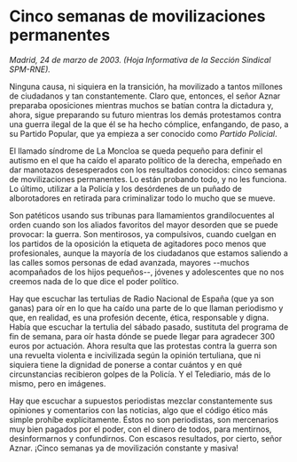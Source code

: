 # Cinco semanas de movilizaciones permanentes

*Madrid, 24 de marzo de 2003. (Hoja Informativa de la Sección Sindical SPM-RNE).*

Ninguna causa, ni siquiera en la transición, ha movilizado a tantos millones de ciudadanos y tan constantemente. Claro que, entonces, el señor Aznar preparaba oposiciones mientras muchos se batían contra la dictadura y, ahora, sigue preparando su futuro mientras los demás protestamos contra una guerra ilegal de la que él se ha hecho cómplice, enfangando, de paso, a su Partido Popular, que ya empieza a ser conocido como *Partido Policial*.

El llamado síndrome de La Moncloa se queda pequeño para definir el autismo en el que ha caído el aparato político de la derecha, empeñado en dar manotazos desesperados con los resultados conocidos: cinco semanas de movilizaciones permanentes. Lo están probando todo, y no les funciona. Lo último, utilizar a la Policía y los desórdenes de un puñado de alborotadores en retirada para criminalizar todo lo mucho que se mueve.

Son patéticos usando sus tribunas para llamamientos grandilocuentes al orden cuando son los aliados favoritos del mayor desorden que se puede provocar: la guerra. Son mentirosos, ya compulsivos, cuando cuelgan en los partidos de la oposición la etiqueta de agitadores poco menos que profesionales, aunque la mayoría de los ciudadanos que estamos saliendo a las calles somos personas de edad avanzada, mayores --muchos acompañados de los hijos pequeños--, jóvenes y adolescentes que no nos creemos nada de lo que dice el poder político.

Hay que escuchar las tertulias de Radio Nacional de España (que ya son ganas) para oír en lo que ha caído una parte de lo que llaman periodismo y que, en realidad, es una profesión decente, ética, responsable y digna. Había que escuchar la tertulia del sábado pasado, sustituta del programa de fin de semana, para oír hasta dónde se puede llegar para agradecer 300 euros por actuación. Ahora resulta que las protestas contra la guerra son una revuelta violenta e incivilizada según la opinión tertuliana, que ni siquiera tiene la dignidad de ponerse a contar cuántos y en qué circunstancias recibieron golpes de la Policía. Y el Telediario, más de lo mismo, pero en imágenes.

Hay que escuchar a supuestos periodistas mezclar constantemente sus opiniones y comentarios con las noticias, algo que el código ético más simple prohíbe explícitamente. Éstos no son periodistas, son mercenarios muy bien pagados por el poder, con el dinero de todos, para mentirnos, desinformarnos y confundirnos. Con escasos resultados, por cierto, señor Aznar. ¡Cinco semanas ya de movilización constante y masiva!
